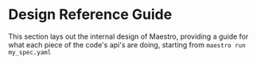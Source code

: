 # Design Reference Guide

This section lays out the internal design of Maestro, providing a guide for what each piece of the code's api's are doing, starting from `maestro run my_spec.yaml`
